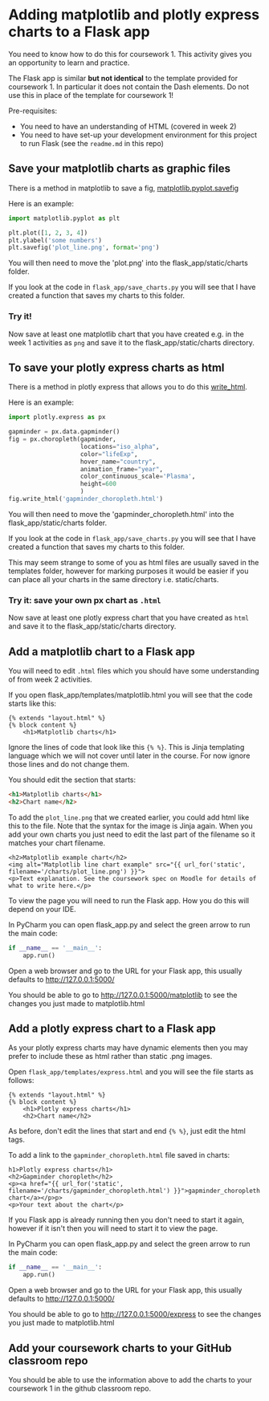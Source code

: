 # Adding matplotlib and plotly express charts to a Flask app

You need to know how to do this for coursework 1. This activity gives you an opportunity to learn and practice.

The Flask app is similar **but not identical** to the template provided for coursework 1. In particular it does not
contain the Dash elements. Do not use this in place of the template for coursework 1!

Pre-requisites:

- You need to have an understanding of HTML (covered in week 2)
- You need to have set-up your development environment for this project to run Flask (see the `readme.md` in this repo)

## Save your matplotlib charts as graphic files

There is a method in matplotlib to save a
fig, [matplotlib.pyplot.savefig](https://matplotlib.org/3.3.3/api/_as_gen/matplotlib.pyplot.savefig.html)

Here is an example:

```python
import matplotlib.pyplot as plt

plt.plot([1, 2, 3, 4])
plt.ylabel('some numbers')
plt.savefig('plot_line.png', format='png')
```

You will then need to move the 'plot.png' into the flask_app/static/charts folder.

If you look at the code in `flask_app/save_charts.py` you will see that I have created a function that saves my charts
to this folder.

### Try it!

Now save at least one matplotlib chart that you have created e.g. in the week 1 activities as `png` and save it to the
flask_app/static/charts directory.

## To save your plotly express charts as html

There is a method in plotly express that allows you to do
this [write_html](https://plotly.github.io/plotly.py-docs/generated/plotly.io.write_html.html).

Here is an example:

```python
import plotly.express as px

gapminder = px.data.gapminder()
fig = px.choropleth(gapminder,
                    locations="iso_alpha",
                    color="lifeExp",
                    hover_name="country",
                    animation_frame="year",
                    color_continuous_scale='Plasma',
                    height=600
                    )
fig.write_html('gapminder_choropleth.html')
```

You will then need to move the 'gapminder_choropleth.html' into the flask_app/static/charts folder.

If you look at the code in `flask_app/save_charts.py` you will see that I have created a function that saves my charts
to this folder.

This may seem strange to some of you as html files are usually saved in the templates folder, however for marking
purposes it would be easier if you can place all your charts in the same directory i.e. static/charts.

### Try it: save your own px chart as `.html`

Now save at least one plotly express chart that you have created as `html` and save it to the flask_app/static/charts
directory.

## Add a matplotlib chart to a Flask app

You will need to edit `.html` files which you should have some understanding of from week 2 activities.

If you open flask_app/templates/matplotlib.html you will see that the code starts like this:

```jinja
{% extends "layout.html" %}
{% block content %}
    <h1>Matplotlib charts</h1>
```

Ignore the lines of code that look like this ``{% %}``. This is Jinja templating language which we will not cover until
later in the course. For now ignore those lines and do not change them.

You should edit the section that starts:

```html
<h1>Matplotlib charts</h1>
<h2>Chart name</h2>
```

To add the `plot_line.png` that we created earlier, you could add html like this to the file. Note that the syntax for the
image is Jinja again. When you add your own charts you just need to edit the last part of the filename so it matches
your chart filename.

```jinja
<h2>Matplotlib example chart</h2>
<img alt="Matplotlib line chart example" src="{{ url_for('static', filename='/charts/plot_line.png') }}">
<p>Text explanation. See the coursework spec on Moodle for details of what to write here.</p>
```

To view the page you will need to run the Flask app. How you do this will depend on your IDE.

In PyCharm you can open flask_app.py and select the green arrow to run the main code:

```python
if __name__ == '__main__':
    app.run()
```

Open a web browser and go to the URL for your Flask app, this usually defaults to http://127.0.0.1:5000/

You should be able to go to http://127.0.0.1:5000/matplotlib to see the changes you just made to matplotlib.html

## Add a plotly express chart to a Flask app

As your plotly express charts may have dynamic elements then you may prefer to include these as html rather than static
.png images.

Open `flask_app/templates/express.html` and you will see the file starts as follows:

```Jinja
{% extends "layout.html" %}
{% block content %}
    <h1>Plotly express charts</h1>
    <h2>Chart name</h2>
```

As before, don't edit the lines that start and end `{% %}`, just edit the html tags.

To add a link to the `gapminder_choropleth.html` file saved in charts:

```jinja
h1>Plotly express charts</h1>
<h2>Gapminder choropleth</h2>
<p><a href="{{ url_for('static', filename='/charts/gapminder_choropleth.html') }}">gapminder_choropleth chart</a></p>p>
<p>Your text about the chart</p>
```

If you Flask app is already running then you don't need to start it again, however if it isn't then you will need to
start it to view the page.

In PyCharm you can open flask_app.py and select the green arrow to run the main code:

```python
if __name__ == '__main__':
    app.run()
```

Open a web browser and go to the URL for your Flask app, this usually defaults to http://127.0.0.1:5000/

You should be able to go to http://127.0.0.1:5000/express to see the changes you just made to matplotlib.html

## Add your coursework charts to your GitHub classroom repo

You should be able to use the information above to add the charts to your coursework 1 in the github classroom repo.

